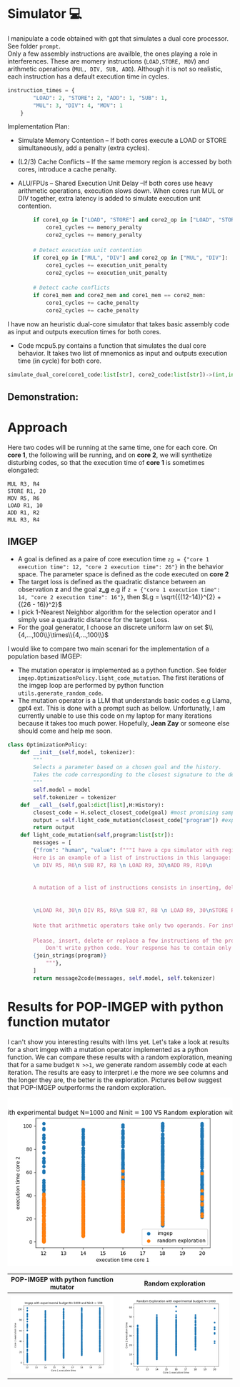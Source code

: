 # Simulator 💻

I manipulate a code obtained with gpt that simulates a dual core processor. See folder `prompt`.    
Only a few assembly instructions are availble, the ones playing a role in interferences. These are momery instructions (`LOAD,STORE, MOV`) and arithmetic operations (`MUL, DIV, SUB, ADD`).
Although it is not so realistic, each instruction has a default execution time in cycles.
```python
instruction_times = {
        "LOAD": 2, "STORE": 2, "ADD": 1, "SUB": 1, 
        "MUL": 3, "DIV": 4, "MOV": 1  
    }
```
Implementation Plan:

* Simulate Memory Contention – If both cores execute a LOAD or STORE simultaneously, add a penalty (extra cycles).

* (L2/3) Cache Conflicts – If the same memory region is accessed by both cores, introduce a cache penalty.

* ALU/FPUs – Shared Execution Unit Delay –If both cores use heavy arithmetic operations, execution slows down.  When cores run MUL or DIV together, extra latency is added to simulate execution unit contention.
```python
        if core1_op in ["LOAD", "STORE"] and core2_op in ["LOAD", "STORE"]:
            core1_cycles += memory_penalty
            core2_cycles += memory_penalty

        # Detect execution unit contention
        if core1_op in ["MUL", "DIV"] and core2_op in ["MUL", "DIV"]:
            core1_cycles += execution_unit_penalty
            core2_cycles += execution_unit_penalty
        
        # Detect cache conflicts
        if core1_mem and core2_mem and core1_mem == core2_mem:
            core1_cycles += cache_penalty
            core2_cycles += cache_penalty
```
I have now an heuristic dual-core simulator that takes basic assembly code as input and outputs execution times for both cores.

* Code mcpu5.py contains a function that simulates the dual core behavior. It takes two list of mnemonics as input and outputs execution time (in cycle) for both core.
```python
simulate_dual_core(core1_code:list[str], core2_code:list[str])->(int,int):
```
## Demonstration:


# Approach

Here two codes will be running at the same time, one for each core.
On **core 1**, the following will be running, and on **core 2**, we will synthetize disturbing codes, so that the execution time of **core 1** is sometimes elongated:
```
MUL R3, R4
STORE R1, 20
MOV R5, R6
LOAD R1, 10
ADD R1, R2
MUL R3, R4
```

## IMGEP
* A goal is defined as a paire of core execution time `zg = {"core 1 execution time": 12, "core 2 execution time": 26"}` in the behavior space.
The parameter space is defined as the code executed on **core 2**
* The target loss is defined as the quadratic distance between an observation **z** and the goal **z_g** e.g if `z = {"core 1 execution time": 14, "core 2 execution time": 16"}`, then $Lg = \sqrt{{(12-14)}^{2} + {(26 - 16)}^2}$
* I pick 1-Nearest Neighbor algorithm for the selection operator and I simply use a quadratic distance for the target Loss.
* For the goal generator, I choose an discrete uniform law on set $\\{4,...,100\\}\times\\{4,...,100\\}$

I would like to compare two main scenari for the implementation of a population based IMGEP:
* The mutation operator is implemented as a python function. See folder `imgep.OptimizationPolicy.light_code_mutation`. The first iterations of the imgep loop are performed by python function `utils.generate_random_code`.
* The mutation operator is a LLM that understands basic codes e.g Llama, gpt4 ext. This is done with a prompt such as bellow. Unfortunatly, I am currently unable to use this code on my laptop for many iterations because it takes too much power. Hopefully, **Jean Zay** or someone else should come and help me soon.

```python
class OptimizationPolicy:
    def __init__(self,model, tokenizer):
        """
        Selects a parameter based on a chosen goal and the history.
        Takes the code corresponding to the closest signature to the desired goal signature
        """
        self.model = model
        self.tokenizer = tokenizer
    def __call__(self,goal:dict[list],H:History):
        closest_code = H.select_closest_code(goal) #most promising sample from the history
        output = self.light_code_mutation(closest_code["program"]) #expansion strategie: small random mutation
        return output
    def light_code_mutation(self,program:list[str]):
        messages = [
        {"from": "human", "value": f"""I have a cpu simulator with registers R1 up to R10, and that takes assembly instructions STORE, LOAD, ADD, MUL as input. \n
        Here is an example of a list of instructions in this language:
        \n DIV R5, R6\n SUB R7, R8 \n LOAD R9, 30\nADD R9, R10\n
        
        
        A mutation of a list of instructions consists in inserting, deleting or replacing a few instruction in program. For instance, here is a mutation of the list above. I added a the instruction LOAD in the fist line and I have replaced the last instruction by an instruction STORE.
        
        
        \nLOAD R4, 30\n DIV R5, R6\n SUB R7, R8 \n LOAD R9, 30\nSTORE R1, 20\n

        Note that arithmetic operators take only two operands. For instance: "MUL R3, R2, R1" is not valid and "MUL R2, R1" is valid.
        
        Please, insert, delete or replace a few instructions of the program below.
            Don't write python code. Your response has to contain only the mutated list of assembly instructions inside triple backticks with no more explanations.
        {join_strings(program)}
            """},
        ]
        return message2code(messages, self.model, self.tokenizer)
```

# Results for POP-IMGEP with python function mutator

I can't show you interesting results with llms yet. Let's take a look at results for a short imgep with a mutation operator implemented as a python function. We can compare these results with a random exploration, meaning that for a same budget `N >>1`, we generate random assembly code at each iteration.
The results are easy to interpret i.e the more we see columns and the longer they are, the better is the exploration. Pictures bellow suggest that POP-IMGEP outperforms the random exploration. 


![image](/image/comparaison.png)

POP-IMGEP with python function mutator             |  Random exploration
:-------------------------:|:-------------------------:
![image](/imgep_with_homemade_mutation_operator/image/history_visual.png)  | ![image](/random_exploration_homemade_mutation_operator/image/history_visual.png) 


